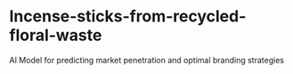 # Incense-sticks-from-recycled-floral-waste
AI Model for predicting market penetration and optimal branding strategies 
